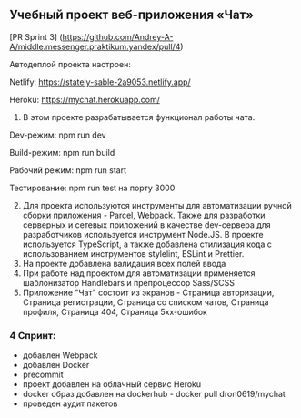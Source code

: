 ## Учебный проект веб-приложения «Чат»

[PR Sprint 3] (https://github.com/Andrey-A-A/middle.messenger.praktikum.yandex/pull/4)

Автодеплой проекта настроен:

Netlify: https://stately-sable-2a9053.netlify.app/

Heroku: https://mychat.herokuapp.com/

1. В этом проекте разрабатывается функционал работы чата.

  Dev-режим: npm run dev

  Build-режим: npm run build

  Рабочий режим: npm run start

  Тестирование: npm run test на порту 3000

2. Для проекта используются инструменты для автоматизации ручной сборки приложения - Parcel, Webpack. Также для разработки серверных и сетевых приложений в качестве dev-сервера для разработчиков используется инструмент Node.JS. В проекте используется TypeScript, а также добавлена стилизация кода с использованием инструментов stylelint, ESLint и Prettier.
3. На проекте добавлена валидация всех полей ввода
4. При работе над проектом для автоматизации применяется шаблонизатор Handlebars и препроцессор Sass/SCSS
5. Приложение "Чат" состоит из экранов - Страница авторизации, Страница регистрации, Страница со списком чатов, Страница профиля, Страница 404, Страница 5xx-ошибок

### 4 Спринт:
- добавлен Webpack
- добавлен Docker
- precommit
- проект добавлен на облачный сервис Heroku
- docker образ добавлен на dockerhub - docker pull dron0619/mychat
- проведен аудит пакетов




